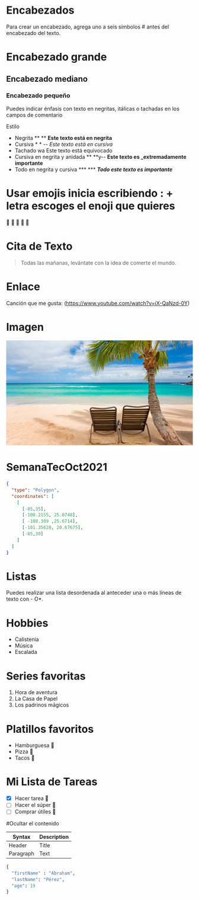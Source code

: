 # Encabezados
Para crear un encabezado, agrega uno a seis símbolos # antes del encabezado del texto.

# Encabezado grande
## Encabezado mediano
### Encabezado pequeño


Puedes indicar énfasis con texto en negritas, itálicas o tachadas en los campos de comentario

Estilo
- Negrita ** ** **Este texto está en negrita**
- Cursiva * * -- *Este texto está en cursiva*
- Tachado wa Este texto está equivocado
- Cursiva en negrita y anidada ** **y-- **Este texto es _extremadamente importante**
- Todo en negrita y cursiva *** *** ***Todo este texto es importante***

# Usar emojis inicia escribiendo : + letra escoges el enoji que quieres
🍎
👏
🥇
🥈
🥉

# Cita de Texto
> Todas las mañanas, levántate con la idea de comerte el mundo.

# Enlace
Canción que me gusta: (https://www.youtube.com/watch?v=iX-QaNzd-0Y)

# Imagen
![Playa](playa.jpg)


# SemanaTecOct2021
```geojson
{
  "type": "Polygon",
  "coordinates": [
    [
      [-85,35],
      [-100.2155, 25.6748],
      [ -100.309 ,25.6714],
      [-101.35628, 20.67675],
      [-85,30]
    ]
  ]
}
```


# Listas 
Puedes realizar una lista desordenada al anteceder una o más líneas de texto con - O*.

# Hobbies
- Calistenia 
- Música
- Escalada

# Series favoritas
1. Hora de aventura
2. La Casa de Papel
3. Los padrinos mágicos

# Platillos favoritos
- Hamburguesa 🍔
- Pizza 🍕
- Tacos 🌮


# Mi Lista de Tareas
- [x] Hacer tarea 📓
- [ ] Hacer el súper 🍎
- [ ] Comprar útiles 📝

#Ocultar el contenido
<!--This content will not appear in the rendered Markdown -->

| Syntax | Description | 
| ----------- | ----------- |
| Header | Title |
| Paragraph | Text |


```python
{
  "firstName" : "Abraham", 
  "lastName": "Pérez", 
  "age": 19
}
```
